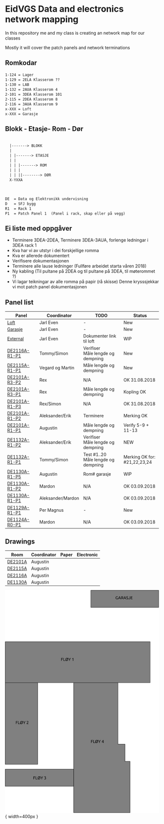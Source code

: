 <h1>EidVGS Data and electronics network mapping</h1>

<p>In this repository me and my class is creating an network map for our classes</p>
<p>Mostly it will cover the patch panels and network terminations</p>

## Romkodar
```
1-124 = Lager
1-129 = 2ELA Klasserom ??
1-130 = LAB
1-132 = 2AUA Klasserom 4
2-101 = 3DEA Klasserom 101
2-115 = 2DEA Klasserom 8
2-116 = 3AUA Klasserom 9
x-XXX = Loft
x-XXX = Garasje

```

## Blokk - Etasje- Rom - Dør
```
 
  |-------> BLOKK
  |
  | |-------> ETASJE
  | |  
  | | |-------> ROM
  | | |
  | | ||--------> DØR
  X-YXXA
  
  
```

```
DE	= Data og Elektronikk undervisning
D	= SFJ bygg
R1	= Rack 1					       
P1	= Patch Panel 1	 (Panel i rack, skap eller på vegg)
```


## Ei liste med oppgåver 

* Terminere 3DEA-2DEA, Terminere 3DEA-3AUA, forlenge ledningar i 3DEA rack 1
* Kva har vi av utstyr i dei forskjellige romma
* Kva er allerede dokumentert
* Verifisere dokumentasjonen
* Terminere alle lause ledninger (Fullføre arbeidet starta våren 2018)
* Ny kabling (Til pultane på 2DEA og til pultane på 3DEA, til møterommet ?)
* Vi lagar teikningar av alle romma på papir (rå skisse) Denne krysssjekkar vi mot patch panel dokumentasjonen


## Panel list
[comment]: # (Autotable start)

|                  Panel                 |   Coordinator   |                  TODO                 |Status|
|----------------------------------------|-----------------|---------------------------------------|--------------------------------|
|[Loft](Panels/Loft.md)                  |Jarl Even        |-                                      |New                             |
|[Garasje](Panels/Garasje.md)            |Jarl Even        |-                                      |New                             |
|[External](Panels/External.md)          |Jarl Even        |Dokumenter link til loft               |WIP                             |
|[DE2116A-R1-P1](Panels/DE2116A-R1-P1.md)|Tommy/Simon      |Verifiser<br/>Måle lengde og dempning  |New                             |
|[DE2115A-R1-P1](Panels/DE2115A-R1-P1.md)|Vegard og Martin |Måle lengde og dempning                |New                             |
|[DE2101A-R3-P2](Panels/DE2101A-R3-P2.md)|Rex              |N/A                                    |OK 31.08.2018                   |
|[DE2101A-R3-P1](Panels/DE2101A-R3-P1.md)|Rex              |Måle lengde og dempning                |Kopling OK                      |
|[DE2101A-R1-P3](Panels/DE2101A-R1-P3.md)|Rex/Simon        |N/A                                    |OK 31.08.2018                   |
|[DE2101A-R1-P2](Panels/DE2101A-R1-P2.md)|Aleksander/Erik  |Terminere                              |Merking OK                      |
|[DE2101A-R1-P1](Panels/DE2101A-R1-P1.md)|Augustin         |Måle lengde og dempning                |Verify 5-9 + 11-13              |
|[DE1132A-R1-P2](Panels/DE1132A-R1-P2.md)|Aleksander/Erik  |Verifiser<br/>Måle lengde og dempning  |NEW                             |
|[DE1132A-R1-P1](Panels/DE1132A-R1-P1.md)|Tommy/Simon      |Test #1..20<br/>Måle lengde og dempning|Merking OK for:<br/>#21,22,23,24|
|[DE1130A-R1-P5](Panels/DE1130A-R1-P5.md)|Augustin         |Rom# garasje                           |WIP                             |
|[DE1130A-R1-P2](Panels/DE1130A-R1-P2.md)|Mardon           |N/A                                    |OK 03.09.2018                   |
|[DE1130A-R1-P1](Panels/DE1130A-R1-P1.md)|Aleksander/Mardon|N/A                                    |OK 03.09.2018                   |
|[DE1129A-R1-P1](Panels/DE1129A-R1-P1.md)|Per Magnus       |-                                      |New                             |
|[DE1124A-R0-P1](Panels/DE1124A-R0-P1.md)|Mardon           |N/A                                    |OK 03.09.2018                   |

[comment]: # (Autotable stop)

## Drawings 
|                  Room                   |     Coordinator     | Paper | Electronic  |
|-----------------------------------------|---------------------|-------|-------------|
|[DE2101A](./Drawings/2101A-FloorPlan.svg)|Augustin             |       |             |
|[DE2115A](./Drawings/2115A-FloorPlan.svg)|Augustin             |       |             |
|[DE2116A](./Drawings/2116A-FloorPlan.svg)|Augustin             |       |             |
|[DE1130A](./Drawings/1130A-FloorPlan.svg)|Augustin             |       |             |


![EidVGS](./Drawings/EIDVGS-SectionPlan.png){ width=400px }






